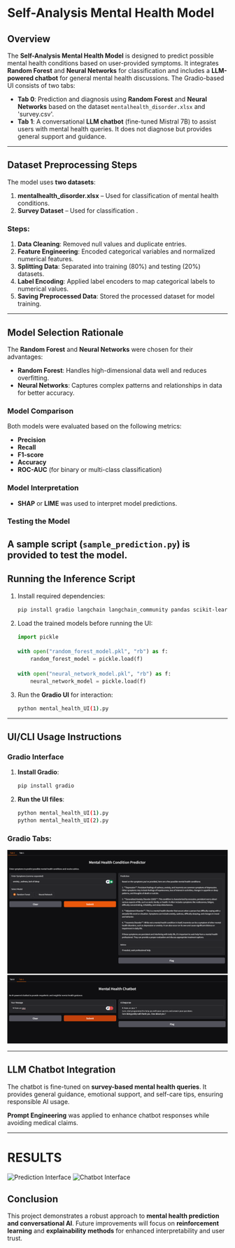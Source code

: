 
# Self-Analysis Mental Health Model

## Overview
The **Self-Analysis Mental Health Model** is designed to predict possible mental health conditions based on user-provided symptoms. It integrates **Random Forest** and **Neural Networks** for classification and includes a **LLM-powered chatbot** for general mental health discussions. The Gradio-based UI consists of two tabs:

- **Tab 0**: Prediction and diagnosis using **Random Forest** and **Neural Networks** based on the dataset `mentalhealth_disorder.xlsx` and 'survey.csv'.
- **Tab 1**: A conversational **LLM chatbot** (fine-tuned Mistral 7B) to assist users with mental health queries. It does not diagnose but provides general support and guidance.

---

## Dataset Preprocessing Steps

The model uses **two datasets**:
1. **mentalhealth_disorder.xlsx** – Used for classification of mental health conditions.
2. **Survey Dataset** – Used for classification .

### Steps:
1. **Data Cleaning**: Removed null values and duplicate entries.
2. **Feature Engineering**: Encoded categorical variables and normalized numerical features.
3. **Splitting Data**: Separated into training (80%) and testing (20%) datasets.
4. **Label Encoding**: Applied label encoders to map categorical labels to numerical values.
5. **Saving Preprocessed Data**: Stored the processed dataset for model training.

---

## Model Selection Rationale

The **Random Forest** and **Neural Networks** were chosen for their advantages:
- **Random Forest**: Handles high-dimensional data well and reduces overfitting.
- **Neural Networks**: Captures complex patterns and relationships in data for better accuracy.

### Model Comparison
Both models were evaluated based on the following metrics:
- **Precision**
- **Recall**
- **F1-score**
- **Accuracy**
- **ROC-AUC** (for binary or multi-class classification)

### Model Interpretation
- **SHAP** or **LIME** was used to interpret model predictions.

### Testing the Model
A sample script (`sample_prediction.py`) is provided to test the model.
---

## Running the Inference Script

1. Install required dependencies:
   ```sh
   pip install gradio langchain langchain_community pandas scikit-learn
   ```

2. Load the trained models before running the UI:
   ```python
   import pickle
   
   with open("random_forest_model.pkl", "rb") as f:
       random_forest_model = pickle.load(f)
   
   with open("neural_network_model.pkl", "rb") as f:
       neural_network_model = pickle.load(f)
   ```

3. Run the **Gradio UI** for interaction:
   ```sh
   python mental_health_UI(1).py
   ```

---

## UI/CLI Usage Instructions

### **Gradio Interface**
1. **Install Gradio**:
   ```sh
   pip install gradio
   ```
2. **Run the UI files**:
   ```sh
   python mental_health_UI(1).py
   python mental_health_UI(2).py
   ```

### **Gradio Tabs:**
![Prediction Interface](Results/Screenshot%202025-02-07%20131918.png)
![Chatbot Interface](Results/Screenshot%202025-02-07%20131949.png)




---

## LLM Chatbot Integration
The chatbot is  fine-tuned on **survey-based mental health queries**. It provides general guidance, emotional support, and self-care tips, ensuring responsible AI usage.

**Prompt Engineering** was applied to enhance chatbot responses while avoiding medical claims.

---

# RESULTS 
![Prediction Interface](Results/Screenshot%2025-02-07%153653.png)
![Chatbot Interface](Results/Screenshot%2025-02-08%183825.png)


## Conclusion
This project demonstrates a robust approach to **mental health prediction and conversational AI**. Future improvements will focus on **reinforcement learning** and **explainability methods** for enhanced interpretability and user trust.

